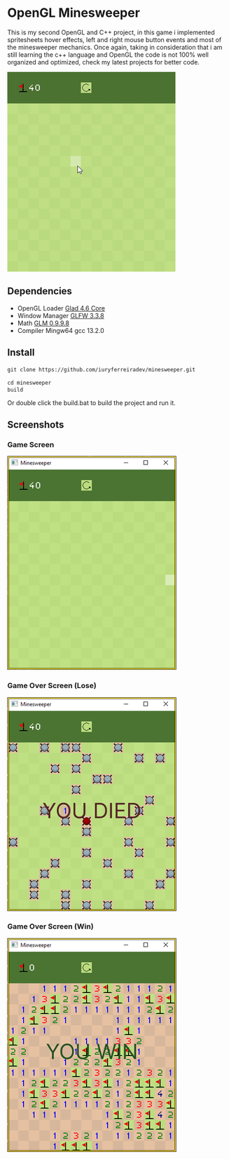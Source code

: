 # OpenGL Minesweeper

This is my second OpenGL and C++ project, in this game i implemented spritesheets 
hover effects, left and right mouse button events and most of the minesweeper 
mechanics. Once again, taking in consideration that i am still learning the 
c++ language and OpenGL the code is not 100% well organized and optimized, check 
my latest projects for better code.

![minesweeper_gif_02](gifs/minesweeper_gif_01.gif)

## Dependencies

- OpenGL Loader [Glad 4.6 Core](https://glad.dav1d.de/)
- Window Manager [GLFW 3.3.8](https://www.glfw.org/download.html)
- Math [GLM 0.9.9.8](https://github.com/g-truc/glm)
- Compiler Mingw64 gcc 13.2.0

## Install

```
git clone https://github.com/iuryferreiradev/minesweeper.git
```

```
cd minesweeper
build
```

Or double click the build.bat to build the project and run it.

## Screenshots

### Game Screen
![minesweeper_03](screenshots/minesweeper_03.png)

### Game Over Screen (Lose)
![minesweeper_01](screenshots/minesweeper_01.png)

### Game Over Screen (Win)
![minesweeper_02](screenshots/minesweeper_02.png)